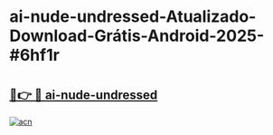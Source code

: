 # ai-nude-undressed-Atualizado-Download-Grátis-Android-2025-#6hf1r

# <h2><a href="https://ainizakaria.my?title=ai-nude-undressed&ref=24M">🔗👉 🔴 ai-nude-undressed</a></h2>

[![acn](https://github.com/user-attachments/assets/0f9c940e-d8b0-45ae-aac7-cd30a18b3e1c)](https://ainizakaria.my?title=ai-nude-undressed&ref=24M)

